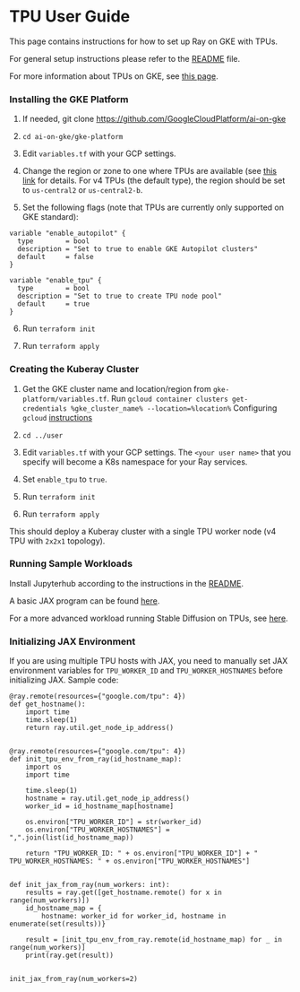 # TPU User Guide

This page contains instructions for how to set up Ray on GKE with TPUs. 

For general setup instructions please refer to the [README](https://github.com/GoogleCloudPlatform/ai-on-gke/blob/main/ray-on-gke/README.md)
file. 

For more information about TPUs on GKE, see [this page](https://cloud.google.com/kubernetes-engine/docs/concepts/tpus).


### Installing the GKE Platform

1. If needed, git clone https://github.com/GoogleCloudPlatform/ai-on-gke

2. `cd ai-on-gke/gke-platform`

3. Edit `variables.tf` with your GCP settings.

4. Change the region or zone to one where TPUs are available (see [this link](https://cloud.google.com/tpu/docs/regions-zones) for details.
For v4 TPUs (the default type), the region should be set to `us-central2` or `us-central2-b`.

5. Set the following flags (note that TPUs are currently only supported on GKE standard):

```
variable "enable_autopilot" {
  type        = bool
  description = "Set to true to enable GKE Autopilot clusters"
  default     = false
}

variable "enable_tpu" {
  type        = bool
  description = "Set to true to create TPU node pool"
  default     = true
}
```
 
6. Run `terraform init`

7. Run `terraform apply`

### Creating the Kuberay Cluster

1. Get the GKE cluster name and location/region from `gke-platform/variables.tf`.
   Run `gcloud container clusters get-credentials %gke_cluster_name% --location=%location%`
   Configuring `gcloud` [instructions](https://cloud.google.com/sdk/docs/initializing)

2. `cd ../user`

3. Edit `variables.tf` with your GCP settings. The `<your user name>` that you specify will become a K8s namespace for your Ray services.

4. Set `enable_tpu` to `true`.
   
5. Run `terraform init`

6. Run `terraform apply`

This should deploy a Kuberay cluster with a single TPU worker node (v4 TPU with `2x2x1` topology). 


### Running Sample Workloads

Install Jupyterhub according to the instructions in the [README](https://github.com/GoogleCloudPlatform/ai-on-gke/blob/main/ray-on-gke/README.md).

A basic JAX program can be found [here](https://github.com/GoogleCloudPlatform/ai-on-gke/blob/main/ray-on-gke/example_notebooks/jax-tpu.ipynb).

For a more advanced workload running Stable Diffusion on TPUs, see [here](https://github.com/GoogleCloudPlatform/ai-on-gke/blob/main/ray-on-gke/example_notebooks/stable-diffusion-tpu.ipynb).


### Initializing JAX Environment

If you are using multiple TPU hosts with JAX, you need to manually set JAX environment variables for `TPU_WORKER_ID` and `TPU_WORKER_HOSTNAMES` before initializing JAX. Sample code:

```
@ray.remote(resources={"google.com/tpu": 4})
def get_hostname():
    import time
    time.sleep(1)
    return ray.util.get_node_ip_address()


@ray.remote(resources={"google.com/tpu": 4})
def init_tpu_env_from_ray(id_hostname_map):
    import os
    import time
    
    time.sleep(1)
    hostname = ray.util.get_node_ip_address()
    worker_id = id_hostname_map[hostname]
    
    os.environ["TPU_WORKER_ID"] = str(worker_id)
    os.environ["TPU_WORKER_HOSTNAMES"] = ",".join(list(id_hostname_map))

    return "TPU_WORKER_ID: " + os.environ["TPU_WORKER_ID"] + " TPU_WORKER_HOSTNAMES: " + os.environ["TPU_WORKER_HOSTNAMES"]


def init_jax_from_ray(num_workers: int):
    results = ray.get([get_hostname.remote() for x in range(num_workers)])
    id_hostname_map = {
        hostname: worker_id for worker_id, hostname in enumerate(set(results))}

    result = [init_tpu_env_from_ray.remote(id_hostname_map) for _ in range(num_workers)]
    print(ray.get(result))


init_jax_from_ray(num_workers=2)

``` 




